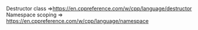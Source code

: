  Destructor class =>https://en.cppreference.com/w/cpp/language/destructor
 Namespace scoping => https://en.cppreference.com/w/cpp/language/namespace
 
